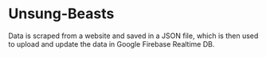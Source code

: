 # Unsung-Beasts
Data is scraped from a website and saved in a JSON file, which is then used to upload and update the data in Google Firebase Realtime DB.
